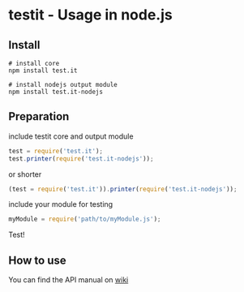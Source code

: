 testit - Usage in node.js
===================

## Install
```
# install core
npm install test.it

# install nodejs output module
npm install test.it-nodejs
```

## Preparation
include testit core and output module
```javascript
test = require('test.it');
test.printer(require('test.it-nodejs'));
```
or shorter
```javascript
(test = require('test.it')).printer(require('test.it-nodejs'));
```

include your module for testing
```javascript
myModule = require('path/to/myModule.js');
```
Test!

## How to use
You can find the API manual on [wiki](https://github.com/titulus/testit/wiki/API)
